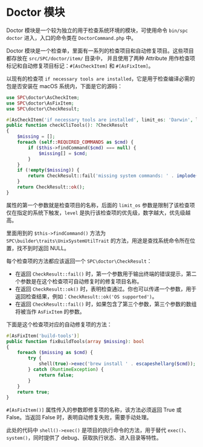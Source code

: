 # Doctor 模块

Doctor 模块是一个较为独立的用于检查系统环境的模块，可使用命令 `bin/spc doctor` 进入，入口的命令类在 `DoctorCommand.php` 中。

Doctor 模块是一个检查单，里面有一系列的检查项目和自动修复项目。这些项目都存放在 `src/SPC/doctor/item/` 目录中，
并且使用了两种 Attribute 用作检查项标记和自动修复项目标记：`#[AsCheckItem]` 和 `#[AsFixItem]`。

以现有的检查项 `if necessary tools are installed`，它是用于检查编译必需的包是否安装在 macOS 系统内，下面是它的源码：

```php
use SPC\doctor\AsCheckItem;
use SPC\doctor\AsFixItem;
use SPC\doctor\CheckResult;

#[AsCheckItem('if necessary tools are installed', limit_os: 'Darwin', level: 997)]
public function checkCliTools(): ?CheckResult
{
    $missing = [];
    foreach (self::REQUIRED_COMMANDS as $cmd) {
        if ($this->findCommand($cmd) === null) {
            $missing[] = $cmd;
        }
    }
    if (!empty($missing)) {
        return CheckResult::fail('missing system commands: ' . implode(', ', $missing), 'build-tools', [$missing]);
    }
    return CheckResult::ok();
}
```

属性的第一个参数就是检查项目的名称，后面的 `limit_os` 参数是限制了该检查项仅在指定的系统下触发，`level` 是执行该检查项的优先级，数字越大，优先级越高。

里面用到的 `$this->findCommand()` 方法为 `SPC\builder\traits\UnixSystemUtilTrait` 的方法，用途是查找系统命令所在位置，找不到时返回 NULL。

每个检查项的方法都应该返回一个 `SPC\doctor\CheckResult`：

- 在返回 `CheckResult::fail()` 时，第一个参数用于输出终端的错误提示，第二个参数是在这个检查项可自动修复时的修复项目名称。
- 在返回 `CheckResult::ok()` 时，表明检查通过。你也可以传递一个参数，用于返回检查结果，例如：`CheckResult::ok('OS supported')`。
- 在返回 `CheckResult::fail()` 时，如果包含了第三个参数，第三个参数的数组将被当作 `AsFixItem` 的参数。

下面是这个检查项对应的自动修复项的方法：

```php
#[AsFixItem('build-tools')]
public function fixBuildTools(array $missing): bool
{
    foreach ($missing as $cmd) {
        try {
            shell(true)->exec('brew install ' . escapeshellarg($cmd));
        } catch (RuntimeException) {
            return false;
        }
    }
    return true;
}
```

`#[AsFixItem()]` 属性传入的参数即修复项的名称，该方法必须返回 True 或 False。当返回 False 时，表明自动修复失败，需要手动处理。

此处的代码中 `shell()->exec()` 是项目的执行命令的方法，用于替代 `exec()`、`system()`，同时提供了 debug、获取执行状态、进入目录等特性。
